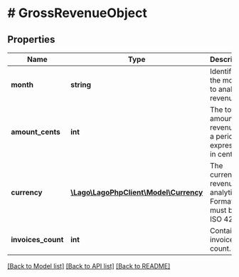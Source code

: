 # # GrossRevenueObject

## Properties

Name | Type | Description | Notes
------------ | ------------- | ------------- | -------------
**month** | **string** | Identifies the month to analyze revenue. |
**amount_cents** | **int** | The total amount of revenue for a period, expressed in cents. |
**currency** | [**\Lago\LagoPhpClient\Model\Currency**](Currency.md) | The currency of revenue analytics. Format must be ISO 4217. |
**invoices_count** | **int** | Contains invoices count. |

[[Back to Model list]](../../README.md#models) [[Back to API list]](../../README.md#endpoints) [[Back to README]](../../README.md)
